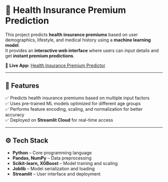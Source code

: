 # 🏥 Health Insurance Premium Prediction

This project predicts **health insurance premiums** based on user demographics, lifestyle, and medical history using a **machine learning model**.  
It provides an **interactive web interface** where users can input details and get **instant premium predictions**.

🔗 **Live App:** [Health Insurance Premium Predictor](https://health-premium-prediction-ml.streamlit.app/)

---

## 📌 Features
✅ Predicts health insurance premiums based on multiple input factors  
✅ Uses pre-trained ML models optimized for different age groups  
✅ Performs feature encoding, scaling, and normalization for better accuracy  
✅ Deployed on **Streamlit Cloud** for real-time access  

---

## ⚙️ Tech Stack
- **Python** – Core programming language  
- **Pandas, NumPy** – Data preprocessing  
- **Scikit-learn, XGBoost** – Model training and scaling  
- **Joblib** – Model serialization and loading  
- **Streamlit** – User interface and deployment  
